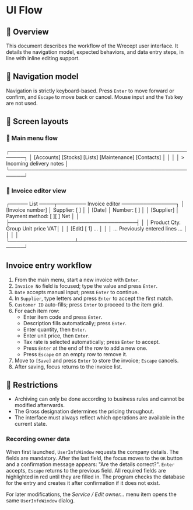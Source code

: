 # UI Flow

<!-- markdownlint-disable MD013 -->

## 🧱 Overview

This document describes the workflow of the Wrecept user interface. It details the
navigation model, expected behaviors, and data entry steps, in line with inline
editing support.

## 📌 Navigation model

Navigation is strictly keyboard-based. Press `Enter` to move forward or confirm,
and `Escape` to move back or cancel. Mouse input and the `Tab` key are not used.

## 📀 Screen layouts

### 🔳 Main menu flow

┌──────────────────────────────────────────────────────┐
│ [Accounts] [Stocks] [Lists] [Maintenance] [Contacts] │
│                                                      │
│ > Incoming delivery notes                            │
└──────────────────────────────────────────────────────┘

### 🧾 Invoice editor view

┌───── List ────┬──────── Invoice editor ───────────────┐
│ [Invoice number] │ Supplier: [              ]        │
│ [Date]           │ Number:   [              ]        │
│ [Supplier]       │ Payment method: [        ][ ] Net │
│                  ├───────────────────────────────────┤
│                  │ Product  Qty. Group Unit price VAT│
│                  │ [Edit] [ 1] ...                   │
│                  │ ... Previously entered lines ...  │
│                  │                                   │
└──────────────────┴───────────────────────────────────┘

## Invoice entry workflow

1. From the main menu, start a new invoice with `Enter`.
2. `Invoice No` field is focused; type the value and press `Enter`.
3. `Date` accepts manual input; press `Enter` to continue.
4. In `Supplier`, type letters and press `Enter` to accept the first match.
5. `Customer ID` auto-fills; press `Enter` to proceed to the item grid.
6. For each item row:
   - Enter item code and press `Enter`.
   - Description fills automatically; press `Enter`.
   - Enter quantity, then `Enter`.
   - Enter unit price, then `Enter`.
   - Tax rate is selected automatically; press `Enter` to accept.
   - Press `Enter` at the end of the row to add a new one.
   - Press `Escape` on an empty row to remove it.
7. Move to `[Save]` and press `Enter` to store the invoice; `Escape` cancels.
8. After saving, focus returns to the invoice list.

## 📌 Restrictions

- Archiving can only be done according to business rules and cannot be modified
  afterwards.
- The Gross designation determines the pricing throughout.
- The interface must always reflect which operations are available in the current
  state.

### Recording owner data

When first launched, `UserInfoWindow` requests the company details. The fields are
mandatory. After the last field, the focus moves to the `OK` button and a
confirmation message appears: "Are the details correct?". `Enter` accepts,
`Escape` returns to the previous field. All required fields are highlighted in red
until they are filled in. The program checks the database for the entry and
creates it after confirmation if it does not exist.

For later modifications, the *Service / Edit owner...* menu item opens the same
`UserInfoWindow` dialog.
